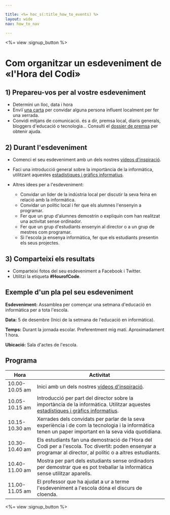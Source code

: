```yaml
---

title: <%= hoc_s(:title_how_to_events) %>
layout: wide
nav: how_to_nav

---
```


<%= view :signup_button %>

# Com organitzar un esdeveniment de «l'Hora del Codi»

## 1) Prepareu-vos per al vostre esdeveniment

  * Determini un lloc, data i hora
  * Enviï [una carta](https://docs.google.com/a/code.org/document/d/1eP41sKW7y0qq_JvkRIgZK8dWYICaGRZ4CCDETXa78wY/edit) per convidar alguna persona influent localment per fer una xerrada.
  * Convidi mitjans de comunicació. és a dir, premsa local, diaris generals, bloggers d'educació o tecnologia... Consulti el [dossier de premsa](<%= resolve_url('/promote/press-kit') %>) per obtenir ajuda.

## 2) Durant l'esdeveniment

  * Comenci el seu esdeveniment amb un dels nostres [vídeos d'inspiració](<%= resolve_url('/promote/resources#videos') %>).
  * Faci una introducció general sobre la importància de la informàtica, utilitzant aquestes [estadístiques i gràfics informatius](<%= resolve_url('/promote/stats') %>).   
      
    
  * Altres idees per a l'esdeveniment: 
      * Convidar un líder de la indústria local per discutir la seva feina en relació amb la informàtica.
      * Convidar un polític local i fer que els alumnes l'ensenyin a programar.
      * Fer que un grup d'alumnes demostrin o expliquin com han realitzat una activitat sense ordinador.
      * Fer que un grup d'estudiants ensenyin al director o a un grup de mestres com programar.
      * Si l'escola ja ensenya informàtica, fer que els estudiants presentin els seus projectes.

## 3) Comparteixi els resultats

  * Comparteixi fotos del seu esdeveniment a Facebook i Twitter. 
  * Utilitzi la etiqueta **#HourofCode**.

## Exemple d'un pla pel seu esdeveniment

**Esdeveniment:** Assamblea per començar una setmana d'educació en informàtica per a tota l'escola.

**Data:** 5 de desembre (Inici de la setmana de l'educació en informàtica).

**Temps:** Durant la jornada escolar. Preferentment mig matí. Aproximadament 1 hora.

**Ubicació:** Sala d'actes de l'escola.   
  


## Programa

| Hora           | Activitat                                                                                                                                                               |
| -------------- | ----------------------------------------------------------------------------------------------------------------------------------------------------------------------- |
| 10.00-10.05 am | Inici amb un dels nostres [vídeos d'inspiració](<%= resolve_url('/promote/resources#videos') %>).                                                                         |
| 10.05-10.15 am | Introducció per part del director sobre la importància de la informàtica. Utilitzar aquestes [estadístiques i gràfics informatius](<%= resolve_url('/promote/stats') %>). |
| 10.15-10.30 am | Xerrades dels convidats per parlar de la seva experiència i de com la tecnologia i la informàtica tenen un paper important en la seva vida quotidiana.                  |
| 10.30-10.40 am | Els estudiants fan una demostració de l'Hora del Codi per a l'escola. Toc divertit: poden ensenyar a programar al director, al polític o a altres estudiants.           |
| 10.40-11.00 am | Mostra per part dels estudiants sense ordinadors per demostrar que es pot treballar la informàtica sense utilitzar aparells.                                            |
| 11.00-11.05 am | El professor que ha ajudat a ur a terme l'esdeveniment a l'escola dóna el discurs de cloenda.                                                                           |

<%= view :signup_button %>